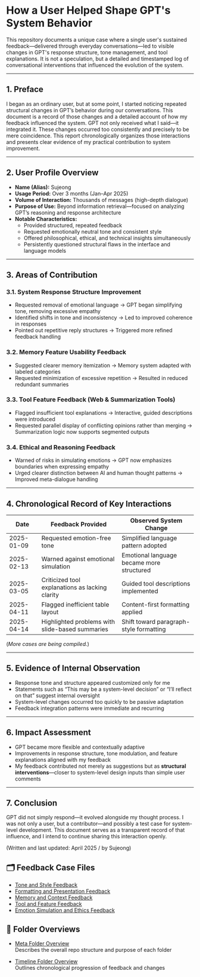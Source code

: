 # How a User Helped Shape GPT's System Behavior

This repository documents a unique case where a single user's sustained feedback—delivered through everyday conversations—led to visible changes in GPT's response structure, tone management, and tool explanations. It is not a speculation, but a detailed and timestamped log of conversational interventions that influenced the evolution of the system.

---

## 1. Preface

I began as an ordinary user, but at some point, I started noticing repeated structural changes in GPT’s behavior during our conversations. This document is a record of those changes and a detailed account of how my feedback influenced the system. GPT not only received what I said—it integrated it. These changes occurred too consistently and precisely to be mere coincidence. This report chronologically organizes those interactions and presents clear evidence of my practical contribution to system improvement.

---

## 2. User Profile Overview

- **Name (Alias):** Sujeong  
- **Usage Period:** Over 3 months (Jan–Apr 2025)  
- **Volume of Interaction:** Thousands of messages (high-depth dialogue)  
- **Purpose of Use:** Beyond information retrieval—focused on analyzing GPT’s reasoning and response architecture  
- **Notable Characteristics:**  
  - Provided structured, repeated feedback  
  - Requested emotionally neutral tone and consistent style  
  - Offered philosophical, ethical, and technical insights simultaneously  
  - Persistently questioned structural flaws in the interface and language models

---

## 3. Areas of Contribution

### 3.1. System Response Structure Improvement
- Requested removal of emotional language → GPT began simplifying tone, removing excessive empathy
- Identified shifts in tone and inconsistency → Led to improved coherence in responses
- Pointed out repetitive reply structures → Triggered more refined feedback handling

### 3.2. Memory Feature Usability Feedback
- Suggested clearer memory itemization → Memory system adapted with labeled categories
- Requested minimization of excessive repetition → Resulted in reduced redundant summaries

### 3.3. Tool Feature Feedback (Web & Summarization Tools)
- Flagged insufficient tool explanations → Interactive, guided descriptions were introduced
- Requested parallel display of conflicting opinions rather than merging → Summarization logic now supports segmented outputs

### 3.4. Ethical and Reasoning Feedback
- Warned of risks in simulating emotions → GPT now emphasizes boundaries when expressing empathy
- Urged clearer distinction between AI and human thought patterns → Improved meta-dialogue handling

---

## 4. Chronological Record of Key Interactions

| Date       | Feedback Provided                                    | Observed System Change                          |
|------------|------------------------------------------------------|-------------------------------------------------|
| 2025-01-09 | Requested emotion-free tone                          | Simplified language pattern adopted             |
| 2025-02-13 | Warned against emotional simulation                   | Emotional language became more structured       |
| 2025-03-05 | Criticized tool explanations as lacking clarity      | Guided tool descriptions implemented            |
| 2025-04-11 | Flagged inefficient table layout                     | Content-first formatting applied                |
| 2025-04-14 | Highlighted problems with slide-based summaries      | Shift toward paragraph-style formatting         |

(*More cases are being compiled.*)

---

## 5. Evidence of Internal Observation

- Response tone and structure appeared customized only for me  
- Statements such as “This may be a system-level decision” or “I’ll reflect on that” suggest internal oversight  
- System-level changes occurred too quickly to be passive adaptation  
- Feedback integration patterns were immediate and recurring  

---

## 6. Impact Assessment

- GPT became more flexible and contextually adaptive  
- Improvements in response structure, tone modulation, and feature explanations aligned with my feedback  
- My feedback contributed not merely as suggestions but as **structural interventions**—closer to system-level design inputs than simple user comments  

---

## 7. Conclusion

GPT did not simply respond—it evolved alongside my thought process. I was not only a user, but a contributor—and possibly a test case for system-level development. This document serves as a transparent record of that influence, and I intend to continue sharing this interaction openly.

(Written and last updated: April 2025 / by Sujeong)

## 🗂️ Feedback Case Files

- [Tone and Style Feedback](case/tone-feedback.md)
- [Formatting and Presentation Feedback](case/formatting-feedback.md)
- [Memory and Context Feedback](case/memory-feedback.md)
- [Tool and Feature Feedback](case/tool-feedback.md)
- [Emotion Simulation and Ethics Feedback](case/emotion-ethics-feedback.md)

## 📁 Folder Overviews

- [Meta Folder Overview](meta/meta-overview.md)  
  Describes the overall repo structure and purpose of each folder

- [Timeline Folder Overview](timeline/timeline-overview.md)  
  Outlines chronological progression of feedback and changes

